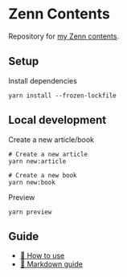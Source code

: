 # Zenn Contents

Repository for [my Zenn contents](https://zenn.dev/ryoga_exe).

## Setup

Install dependencies
```
yarn install --frozen-lockfile
```

## Local development


Create a new article/book
```
# Create a new article
yarn new:article

# Create a new book
yarn new:book
```

Preview
```
yarn preview
```

## Guide

* [📘 How to use](https://zenn.dev/zenn/articles/zenn-cli-guide)
* [📘 Markdown guide](https://zenn.dev/zenn/articles/markdown-guide)
